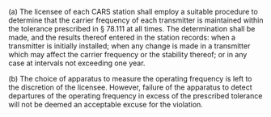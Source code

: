 (a) The licensee of each CARS station shall employ a suitable procedure to determine that the carrier frequency of each transmitter is maintained within the tolerance prescribed in § 78.111 at all times. The determination shall be made, and the results thereof entered in the station records: when a transmitter is initially installed; when any change is made in a transmitter which may affect the carrier frequency or the stability thereof; or in any case at intervals not exceeding one year.

(b) The choice of apparatus to measure the operating frequency is left to the discretion of the licensee. However, failure of the apparatus to detect departures of the operating frequency in excess of the prescribed tolerance will not be deemed an acceptable excuse for the violation.

